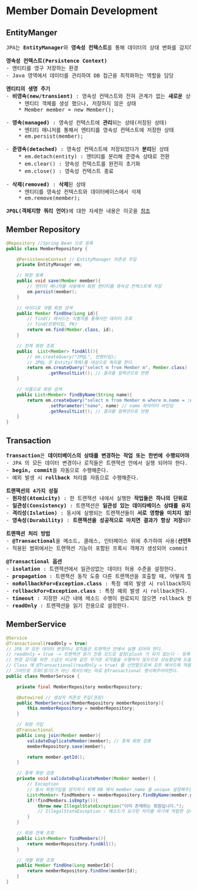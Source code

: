 # Member Domain Development
## EntityManger
<pre>
JPA는 <b>EntityManager</b>와 <b>영속성 컨텍스트</b>를 통해 데이터의 상태 변화를 감지하고 필요한 쿼리를 자동으로 수행한다.

<b>영속성 컨텍스트(Persistence Context)</b>
- 엔티티를 영구 저장하는 환경
- Java 영역에서 데이터를 관리하여 DB 접근을 최적화하는 역할을 담당

<b>엔티티의 생명 주기</b>
- <b>비영속(new/transient)</b> : 영속성 컨텍스트와 전혀 관계가 없는 <b>새로운</b> 상태(순수한 객체 상태)
    * 엔티티 객체를 생성 했으나, 저장하지 않은 상태
    * Member member = new Member();

- <b>영속(managed)</b> : 영속성 컨텍스트에 <b>관리</b>되는 상태(저장된 상태)
    * 엔티티 매니저를 통해서 엔티티를 영속성 컨텍스트에 저장한 상태
    * em.persist(member);

- <b>준영속(detached)</b> : 영속성 컨텍스트에 저장되었다가 <b>분리</b>된 상태
    * em.detach(entity) : 엔티티를 분리해 준영속 상태로 전환
    * em.clear() : 양속성 컨텍스트를 완전히 초기화
    * em.close() : 영속성 컨텍스트 종료
    
- <b>삭제(removed)</b> : <b>삭제</b>된 상태
    * 엔티티를 영속성 컨텍스트와 데이터베이스에서 삭제
    * em.remove(member);

<b>JPQL(객체지향 쿼리 언어)</b>에 대한 자세한 내용은 이곳을 <a href="https://joont92.github.io/jpa/JPQL/">참조</a>
</pre>
## Member Repository
```java
@Repository //Spring Bean 으로 등록
public class MemberRepository {

    @PersistenceContext // EntityManager 의존성 주입
    private EntityManager em;

    // 회원 등록
    public void save(Member member){
        // 엔티티 매니저를 사용해서 회원 엔티티를 영속성 컨텍스트에 저장
        em.persist(member);
    }

    // 아이디로 개별 회원 검색
    public Member findOne(Long id){
        // find() 메서드는 식별자를 통해서만 데이터 조회
        // find(반환타입, PK)
        return em.find(Member.class, id);
    }

    // 전체 회원 조회
    public  List<Member> findAll(){
        // em.createQuery("JPQL", 반환타입);
        // JPQL 은 Entity(객체)를 대상으로 쿼리를 한다.
        return em.createQuery("select m from Member m", Member.class)
                .getResultList(); // 결과를 컬렉션으로 반환
    }

    // 이름으로 회원 검색
    public List<Member> findByName(String name){
        return em.createQuery("select m from Member m where m.name = :name", Member.class)
                .setParameter("name", name) // name 파라미터 바인딩
                .getResultList(); // 결과를 컬렉션으로 반환
    }
}
```
## Transaction
<pre>
<b>Transaction</b>은 <b>데이터베이스의 상태를 변경하는 작업 또는 한번에 수행되어야 하는 연산들</b>을 의미한다.
- JPA 의 모든 데이터 변경이나 로직들은 트랜잭션 안에서 실행 되어야 한다.
- <b>begin, commit</b>을 자동으로 수행해준다.
- 예외 발생 시 <b>rollback</b> 처리를 자동으로 수행해준다.

<b>트랜잭션의 4가지 성질</b>
- <b>원자성(Atomicity)</b> : 한 트랜잭션 내에서 실행한 <b>작업들은 하나의 단위로 처리</b>한다(모두 성공 또는 모두 실패)
- <b>일관성(Consistency)</b> : 트랜잭션은 <b>일관성 있는 데이타베이스 상태를 유지</b>한다(data integrity 만족 등)
- <b>격리성(Islation)</b> : 동시에 실행되는 트랜잭션들이 <b>서로 영향을 미치지 않도록 격리</b>해야한다.
- <b>영속성(Durability)</b> : <b>트랜잭션을 성공적으로 마치면 결과가 항상 저장</b>되어야 한다.

<b>트랜잭션 처리 방법</b>
- <b>@Transactional</b>을 메소드, 클래스, 인터페이스 위에 추가하여 사용(<b>선언적 트랜잭션</b>)
- 적용된 범위에서는 트랜잭션 기능이 포함된 프록시 객체가 생성되어 commit 혹은 rollback을 진행

<b>@Transactional 옵션</b>
- <b>isolation</b> : 트랜잭션에서 일관성없는 데이터 허용 수준을 설정한다.
- <b>propagation</b> : 트랜잭션 동작 도중 다른 트랜잭션을 호출할 때, 어떻게 할 것인지 지정하는 옵션이다.
- <b>noRollbackFor=Exception.class</b> : 특정 예외 발생 시 rollback하지 않는다.
- <b>rollbackFor=Exception.class</b> : 특정 예외 발생 시 rollback한다.
- <b>timeout</b> : 지정한 시간 내에 메소드 수행이 완료되지 않으면 rollback 한다. (-1일 경우 timeout을 사용하지 않는다)
- <b>readOnly</b> : 트랜잭션을 읽기 전용으로 설정한다.
</pre>
## MemberService
```java
@Service
@Transactional(readOnly = true)
// JPA 의 모든 데이터 변경이나 로직들은 트랜잭션 안에서 실행 되어야 한다.
// readOnly = true -> 트렌잭션 읽기 전용 모드로 설정(plush 가 되지 않는다 - 등록 수정 삭제가 안된다)
// 변경 감지를 위한 스냅샷 비교와 같은 무거운 로직들을 수행하지 않으므로 성능향상에 도움을 준다.
// Class 에 @Transactional(readOnly = true) 를 선언함으로써 모든 메서드에 적용된다.
// 그러므로 조회(읽기)가 아닌 메서드에는 따로 @Transactional 명시해주어야한다.
public class MemberService {

    private final MemberRepository memberRepository;

    @Autowired // 생성자 의존성 주입(권장)
    public MemberService(MemberRepository memberRepository){
        this.memberRepository = memberRepository;
    }

    // 회원 가입
    @Transactional
    public Long join(Member member){
        validateDuplicateMember(member); // 중복 회원 검증
        memberRepository.save(member);

        return member.getId();
    }

    // 중복 회원 검증
    private void validateDuplicateMember(Member member) {
        // Exception
        // 동시 회원가입을 방지하기 위해 DB 에서 member_name 을 unique 설정해주는 것이 좋다.
        List<Member> findMembers = memberRepository.findByName(member.getName());
        if(!findMembers.isEmpty()){
            throw new IllegalStateException("이미 존재하는 회원입니다.");
            // IllegalStateException : 메소드가 요구된 처리를 하기에 적합한 상태에 있지 않을 때
        }
    }

    // 회원 전체 조회
    public List<Member> findMembers(){
        return memberRepository.findAll();
    }

    // 개별 회원 조회
    public Member findOne(Long memberId){
        return memberRepository.findOne(memberId);
    }
}
```
